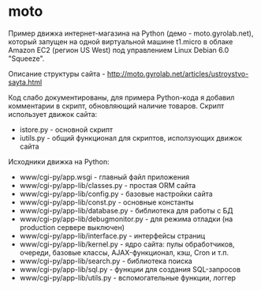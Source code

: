 moto
====

Пример движка интернет-магазина на Python (демо - moto.gyrolab.net), который запущен
на одной виртуальной машине t1.micro в облаке Amazon EC2 (регион US West) под управлением
Linux Debian 6.0 "Squeeze".

Описание структуры сайта - http://moto.gyrolab.net/articles/ustroystvo-sayta.html


Код слабо документированы, для примера Python-кода я добавил комментарии в скрипт,
обновляющий наличие товаров. Скрипт использует движок сайта:

 - istore.py - основной скрипт
 - iutils.py - общий функционал для скриптов, исползующих движок сайта
 
Исходники движка на Python:

 - www/cgi-py/app.wsgi - главный файл приложения
 - www/cgi-py/app-lib/classes.py - простая ORM сайта
 - www/cgi-py/app-lib/config.py - базовые настройки сайта
 - www/cgi-py/app-lib/const.py - основные константы
 - www/cgi-py/app-lib/database.py - библиотека для работы с БД
 - www/cgi-py/app-lib/debugmonitor.py - для режима отладки (на production сервере выключен)
 - www/cgi-py/app-lib/interface.py - интерфейсы страниц
 - www/cgi-py/app-lib/kernel.py - ядро сайта: пулы обработчиков, очереди, базовые классы,
   AJAX-функционал, кэш, Cron и т.п.
 - www/cgi-py/app-lib/search.py - библиотека поиска
 - www/cgi-py/app-lib/sql.py - функции для создания SQL-запросов
 - www/cgi-py/app-lib/utils.py - вспомогательные функции, логгер
